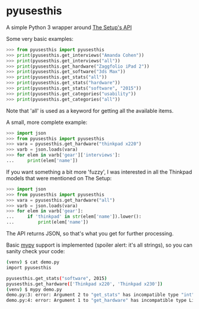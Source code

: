 # pyusesthis
A simple Python 3 wrapper around [The Setup's API](https://usesthis.com/api/)

Some very basic examples:
```python
>>> from pyusesthis import pyusesthis
>>> print(pyusesthis.get_interviews("Amanda Cohen"))
>>> print(pyusesthis.get_interviews("all"))
>>> print(pyusesthis.get_hardware("Zaggfolio iPad 2"))
>>> print(pyusesthis.get_software("3ds Max"))
>>> print(pyusesthis.get_stats("all"))
>>> print(pyusesthis.get_stats("hardware"))
>>> print(pyusesthis.get_stats("software", "2015"))
>>> print(pyusesthis.get_categories("usability"))
>>> print(pyusesthis.get_categories("all"))
```
Note that 'all' is used as a keyword for getting all the available items.

A small, more complete example:
```python
>>> import json
>>> from pyusesthis import pyusesthis
>>> vara = pyusesthis.get_hardware("thinkpad x220")
>>> varb = json.loads(vara)
>>> for elem in varb['gear']['interviews']:
...     print(elem['name'])
```

If you want something a bit more 'fuzzy', I was interested in all the Thinkpad
models that were mentioned on The Setup:
```python
>>> import json
>>> from pyusesthis import pyusesthis
>>> vara = pyusesthis.get_hardware("all")
>>> varb = json.loads(vara)
>>> for elem in varb['gear']:
...     if 'thinkpad' in str(elem['name']).lower():
...         print(elem['name'])
```
The API returns JSON, so that's what you get for further processing.

Basic [mypy](https://github.com/python/mypy) support is implemented
(spoiler alert: it's all strings), so you can sanity check your code:
```sh
(venv) $ cat demo.py
import pyusesthis

pyusesthis.get_stats("software", 2015)
pyusesthis.get_hardware(['Thinkpad x220', 'Thinkpad x230'])
(venv) $ mypy demo.py
demo.py:3: error: Argument 2 to "get_stats" has incompatible type "int"; expected "str"
demo.py:4: error: Argument 1 to "get_hardware" has incompatible type List[str]; expected "str"
```
